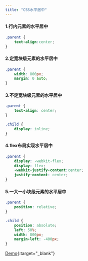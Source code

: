 ```yaml
---
title: "CSS水平居中"
---
```


#### 1.行内元素的水平居中 
```css
.parent {
    text-align:center;
}
```

#### 2.定宽块级元素的水平居中

```css
.parent {
    width: 800px;
    margin: 0 auto;
}
```

#### 3.不定宽块级元素的水平居中

```css
.parent {
    text-align: center;
}

.child {
    display: inline;
}
```

#### 4.flex布局实现水平居中

```css
.parent {
    display: -webkit-flex;
    display: flex;
    -webkit-justify-content:center;
    justify-content: center;
}
```

#### 5.一大一小块级元素的水平居中

```css
.parent {
    position: relative;
}

.child {
    position: absolute;
    left: 50%;
    width: 800px;
    margin-left: -400px;
}
```

[Demo](/demo/css-horizontal-center.html){:target="_blank"}  